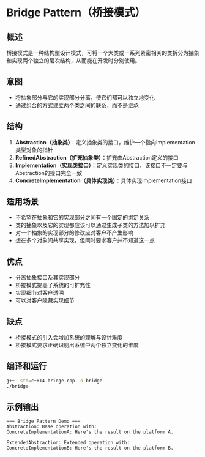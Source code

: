 # Bridge Pattern（桥接模式）

## 概述
桥接模式是一种结构型设计模式，可将一个大类或一系列紧密相关的类拆分为抽象和实现两个独立的层次结构，从而能在开发时分别使用。

## 意图
- 将抽象部分与它的实现部分分离，使它们都可以独立地变化
- 通过组合的方式建立两个类之间的联系，而不是继承

## 结构
1. **Abstraction（抽象类）**：定义抽象类的接口，维护一个指向Implementation类型对象的指针
2. **RefinedAbstraction（扩充抽象类）**：扩充由Abstraction定义的接口
3. **Implementation（实现类接口）**：定义实现类的接口，该接口不一定要与Abstraction的接口完全一致
4. **ConcreteImplementation（具体实现类）**：具体实现Implementation接口

## 适用场景
- 不希望在抽象和它的实现部分之间有一个固定的绑定关系
- 类的抽象以及它的实现都应该可以通过生成子类的方法加以扩充
- 对一个抽象的实现部分的修改应对客户不产生影响
- 想在多个对象间共享实现，但同时要求客户并不知道这一点

## 优点
- 分离抽象接口及其实现部分
- 桥接模式提高了系统的可扩充性
- 实现细节对客户透明
- 可以对客户隐藏实现细节

## 缺点
- 桥接模式的引入会增加系统的理解与设计难度
- 桥接模式要求正确识别出系统中两个独立变化的维度

## 编译和运行
```bash
g++ -std=c++14 bridge.cpp -o bridge
./bridge
```

## 示例输出
```
=== Bridge Pattern Demo ===
Abstraction: Base operation with:
ConcreteImplementationA: Here's the result on the platform A.

ExtendedAbstraction: Extended operation with:
ConcreteImplementationB: Here's the result on the platform B.
```